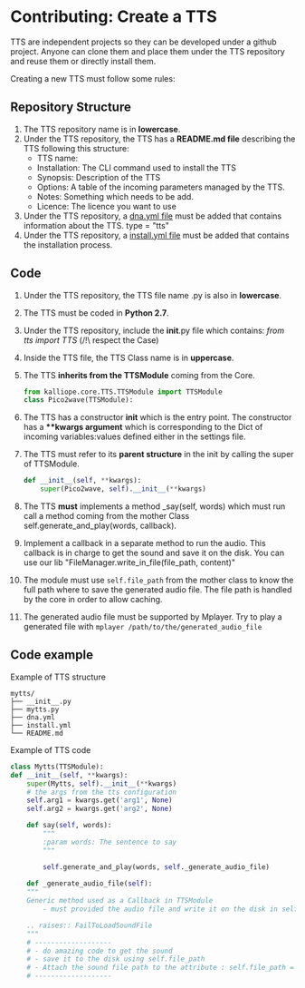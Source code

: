 # Contributing: Create a TTS

TTS are independent projects so they can be developed under a github project. 
Anyone can clone them and place them under the TTS repository and reuse them or directly install them.

Creating a new TTS must follow some rules:

## Repository Structure
1. The TTS repository name is in __lowercase__.
1. Under the TTS repository, the TTS has a __README.md file__ describing the TTS following this structure:
    - TTS name:
    - Installation:     The CLI command used to install the TTS
    - Synopsis:         Description of the TTS
    - Options:          A table of the incoming parameters managed by the TTS.
    - Notes:            Something which needs to be add.
    - Licence:          The licence you want to use
1. Under the TTS repository, a [dna.yml file](dna.md) must be added that contains information about the TTS. type = "tts"
1. Under the TTS repository, a [install.yml file](installation_file.md) must be added that contains the installation process.


## Code
1. Under the TTS repository, the TTS file name .py is also in __lowercase__.
1. The TTS must be coded in __Python 2.7__.
1. Under the TTS repository, include the __init__.py file which contains: *from tts import TTS* (/!\ respect the Case)
1. Inside the TTS file, the TTS Class name is in __uppercase__.
1. The TTS __inherits from the TTSModule__ coming from the Core.

    ```python
    from kalliope.core.TTS.TTSModule import TTSModule
    class Pico2wave(TTSModule):
    ```


1. The TTS has a constructor __init__ which is the entry point.
The constructor has a __**kwargs argument__ which is corresponding to the Dict of incoming variables:values defined either in the settings file.
1. The TTS must refer to its __parent structure__ in the init by calling the super of TTSModule.

    ```python
    def __init__(self, **kwargs):
        super(Pico2wave, self).__init__(**kwargs)
    ```

1. The TTS __must__ implements a method _say(self, words) which must run call a method coming from the mother Class self.generate_and_play(words, callback).
1. Implement a callback in a separate method to run the audio. 
This callback is in charge to get the sound and save it on the disk. You can use our lib "FileManager.write_in_file(file_path, content)"
1. The module must use `self.file_path` from the mother class to know the full path where to save the generated audio file. The file path is handled by the core in order to allow caching.
1. The generated audio file must be supported by Mplayer. Try to play a generated file with `mplayer /path/to/the/generated_audio_file`

## Code example

Example of TTS structure
```
mytts/
├── __init__.py
├── mytts.py
├── dna.yml
├── install.yml
└── README.md
```

Example of TTS code
```python
class Mytts(TTSModule):
def __init__(self, **kwargs):
    super(Mytts, self).__init__(**kwargs)
    # the args from the tts configuration
    self.arg1 = kwargs.get('arg1', None)
    self.arg2 = kwargs.get('arg2', None)

    def say(self, words):
        """
        :param words: The sentence to say
        """

        self.generate_and_play(words, self._generate_audio_file)
        
    def _generate_audio_file(self):
    """
    Generic method used as a Callback in TTSModule
        - must provided the audio file and write it on the disk in self.file_path

    .. raises:: FailToLoadSoundFile
    """
    # -------------------
    # - do amazing code to get the sound 
    # - save it to the disk using self.file_path
    # - Attach the sound file path to the attribute : self.file_path = audio_file_path !
    # -------------------
    
```
